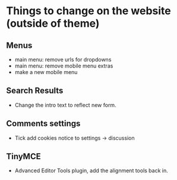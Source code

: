 # Things to change on the website (outside of theme)

## Menus

- main menu: remove urls for dropdowns
- main menu: remove mobile menu extras
- make a new mobile menu

## Search Results

- Change the intro text to reflect new form.

## Comments settings

- Tick add cookies notice to settings -> discussion

## TinyMCE

- Advanced Editor Tools plugin, add the alignment tools back in.
